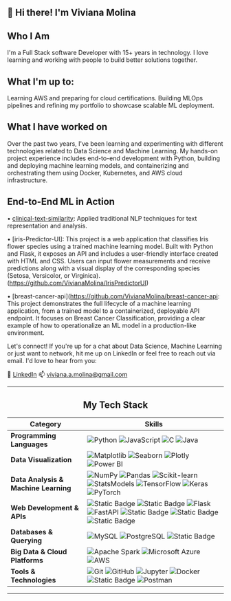 <h2 align="left">👋 Hi there! I'm Viviana Molina</h2>

<h2>Who I Am</h2>

<p align="left">
I'm a Full Stack software Developer with 15+ years in technology. I love learning and working with people to build better solutions together. 
</p>

<h2>What I'm up to:</h2>

<p>
Learning AWS and preparing for cloud certifications. Building MLOps pipelines and refining my portfolio to showcase scalable ML deployment.
</p>

<h2>What I have worked on</h2>

<p>
Over the past two years, I've been learning and experimenting with different technologies related to Data Science and Machine Learning. My hands-on project experience includes end-to-end development with Python, building and deploying machine learning models, and containerizing and orchestrating them using Docker, Kubernetes, and AWS cloud infrastructure.
</p>

<p>

<h2>End-to-End ML in Action</h2>

• [clinical-text-similarity](https://github.com/VivianaMolina/clinical-text-similarity): Applied traditional NLP techniques for text representation and analysis.

• [iris-Predictor-UI]: This project is a web application that classifies Iris flower species using a trained machine learning model. Built with Python and Flask, it exposes an API and includes a user-friendly interface created with HTML and CSS. Users can input flower measurements and receive predictions along with a visual display of the corresponding species (Setosa, Versicolor, or Virginica).(https://github.com/VivianaMolina/IrisPredictorUI)

• [breast-cancer-api](https://github.com/VivianaMolina/breast-cancer-api: This project demonstrates the full lifecycle of a machine learning application, from a trained model to a containerized, deployable API endpoint. It focuses on Breast Cancer Classification, providing a clear example of how to operationalize an ML model in a production-like environment.

</p>

<p>
Let's connect! If you're up for a chat about Data Science, Machine Learning or just want to network, hit me up on LinkedIn or feel free to reach out via email. I'd love to hear from you: 

🔗 [LinkedIn](https://www.linkedin.com/in/vivianamolinait/)
📫 viviana.a.molina@gmail.com

</p>

---

<h2 align="center">My Tech Stack</h2>

| Category | Skills |
|----------|--------|
| **Programming Languages** | ![Python](https://img.shields.io/badge/Python-3776ab?style=for-the-badge&logo=python&logoColor=white)  ![JavaScript](https://img.shields.io/badge/JavaScript-F7DF1E?style=for-the-badge&logo=javascript&logoColor=black) ![C](https://img.shields.io/badge/C-A8B9CC?style=for-the-badge&logo=c&logoColor=white) ![Java](https://img.shields.io/badge/Java-007396?style=for-the-badge&logo=java&logoColor=white) |
| **Data Visualization** | ![Matplotlib](https://img.shields.io/badge/Matplotlib-013243?style=for-the-badge&logo=matplotlib&logoColor=white) ![Seaborn](https://img.shields.io/badge/Seaborn-4B8BBE?style=for-the-badge&logo=python&logoColor=white) ![Plotly](https://img.shields.io/badge/Plotly-3F4F75?style=for-the-badge&logo=plotly&logoColor=white) ![Power BI](https://img.shields.io/badge/Power_BI-F2C811?style=for-the-badge&logo=powerbi&logoColor=black) |
| **Data Analysis & Machine Learning** | ![NumPy](https://img.shields.io/badge/Numpy-013243?style=for-the-badge&logo=numpy&logoColor=white) ![Pandas](https://img.shields.io/badge/Pandas-150458?style=for-the-badge&logo=pandas&logoColor=white) ![Scikit-learn](https://img.shields.io/badge/Scikit--learn-F7931E?style=for-the-badge&logo=scikit-learn&logoColor=white) ![StatsModels](https://img.shields.io/badge/StatsModels-333333?style=for-the-badge&logo=python&logoColor=white) ![TensorFlow](https://img.shields.io/badge/TensorFlow-FF6F00?style=for-the-badge&logo=tensorflow&logoColor=white) ![Keras](https://img.shields.io/badge/Keras-D00000?style=for-the-badge&logo=keras&logoColor=white) ![PyTorch](https://img.shields.io/badge/PyTorch-EE4C2C?style=for-the-badge&logo=pytorch&logoColor=white) |
| **Web Development & APIs** | ![Static Badge](https://img.shields.io/badge/jQuery-%230769AD?style=for-the-badge&logo=jQuery&labelColor=black) ![Static Badge](https://img.shields.io/badge/Node.js-%235FA04E?style=for-the-badge&logo=node.js&labelColor=white) ![Flask](https://img.shields.io/badge/Flask-000000?style=for-the-badge&logo=flask&logoColor=white) ![FastAPI](https://img.shields.io/badge/FastAPI-009688?style=for-the-badge&logo=fastapi&logoColor=white) ![Static Badge](https://img.shields.io/badge/HTML-orange?style=for-the-badge&logo=HTML5&color=white) ![Static Badge](https://img.shields.io/badge/CSS-%231572B6?style=for-the-badge&color=blue) ![Static Badge](https://img.shields.io/badge/BOOTSTRAP-%237952B3?style=for-the-badge&logo=bootstrap&labelColor=white) |
| **Databases & Querying** | ![MySQL](https://img.shields.io/badge/MySQL-4479A1?style=for-the-badge&logo=mysql&logoColor=white) ![PostgreSQL](https://img.shields.io/badge/PostgreSQL-316192?style=for-the-badge&logo=postgresql&logoColor=white) ![Static Badge](https://img.shields.io/badge/IBM-DB2-green?style=for-the-badge&labelColor=black) |
| **Big Data & Cloud Platforms** | ![Apache Spark](https://img.shields.io/badge/Apache%20Spark-E25A1C?style=for-the-badge&logo=apachespark&logoColor=white) ![Microsoft Azure](https://img.shields.io/badge/Azure-0078D4?style=for-the-badge&logo=microsoftazure&logoColor=white) ![AWS](https://img.shields.io/badge/Amazon%20AWS-FF9900?style=for-the-badge&logo=amazonaws&logoColor=white) 
| **Tools & Technologies** | ![Git](https://img.shields.io/badge/Git-F05032?style=for-the-badge&logo=git&logoColor=white) ![GitHub](https://img.shields.io/badge/GitHub-181717?style=for-the-badge&logo=github&logoColor=white) ![Jupyter](https://img.shields.io/badge/Jupyter-F37626?style=for-the-badge&logo=jupyter&logoColor=white) ![Docker](https://img.shields.io/badge/Docker-2496ED?style=for-the-badge&logo=docker&logoColor=white) ![Static Badge](https://img.shields.io/badge/Kubernetes-badge?style=for-the-badge&logo=kubernetes&labelColor=%23e4e8e9&color=%23e4e8e9) ![Postman](https://img.shields.io/badge/Postman-FF6C37?style=for-the-badge&logo=postman&logoColor=white) |


---
